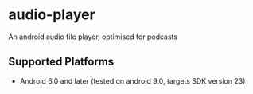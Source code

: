 # audio-player
An android audio file player, optimised for podcasts

## Supported Platforms
* Android 6.0 and later (tested on android 9.0, targets SDK version 23)

